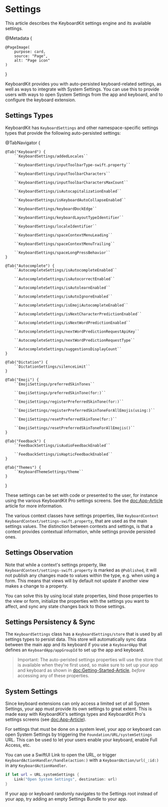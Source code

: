 # Settings

This article describes the KeyboardKit settings engine and its available settings.

@Metadata {

    @PageImage(
        purpose: card,
        source: "Page",
        alt: "Page icon"
    )
}

KeyboardKit provides you with auto-persisted keyboard-related settings, as well as ways to integrate with System Settings. You can use this to provide users with ways to open System Settings from the app and keyboard, and to configure the keyboard extension.


## Settings Types

KeyboardKit has ``KeyboardSettings`` and other namespace-specific settings types that provide the following auto-persisted settings:

@TabNavigator {
    
    @Tab("Keyboard") {
        ``KeyboardSettings/addedLocales``
        
        ``KeyboardSettings/inputToolbarType-swift.property``
        
        ``KeyboardSettings/inputToolbarCharacters``
        
        ``KeyboardSettings/inputToolbarCharactersMaxCount``
        
        ``KeyboardSettings/isAutocapitalizationEnabled``
        
        ``KeyboardSettings/isKeyboardAutoCollapseEnabled``
        
        ``KeyboardSettings/keyboardDockEdge``
        
        ``KeyboardSettings/keyboardLayoutTypeIdentifier``
        
        ``KeyboardSettings/localeIdentifier``
        
        ``KeyboardSettings/spaceContextMenuLeading``
        
        ``KeyboardSettings/spaceContextMenuTrailing``
        
        ``KeyboardSettings/spaceLongPressBehavior``
    }
    
    @Tab("Autocomplete") {
        ``AutocompleteSettings/isAutocompleteEnabled``
        
        ``AutocompleteSettings/isAutocorrectEnabled``
        
        ``AutocompleteSettings/isAutolearnEnabled``
        
        ``AutocompleteSettings/isAutoIgnoreEnabled``
        
        ``AutocompleteSettings/isEmojiAutocompleteEnabled``
        
        ``AutocompleteSettings/isNextCharacterPredictionEnabled``
        
        ``AutocompleteSettings/isNextWordPredictionEnabled``
        
        ``AutocompleteSettings/nextWordPredictionRequestApiKey``
        
        ``AutocompleteSettings/nextWordPredictionRequestType``
        
        ``AutocompleteSettings/suggestionsDisplayCount``
    }
    
    @Tab("Dictation") {
        ``DictationSettings/silenceLimit``
    }
    
    @Tab("Emoji") {
        ``EmojiSettings/preferredSkinTones``
        
        ``EmojiSettings/preferredSkinTone(for:)``
        
        ``EmojiSettings/registerPreferredSkinTone(for:)``
        
        ``EmojiSettings/registerPreferredSkinToneForAllEmojis(using:)``
        
        ``EmojiSettings/resetPreferredSkinTone(for:)``
        
        ``EmojiSettings/resetPreferredSkinToneForAllEmojis()``
    }
    
    @Tab("Feedback") {
        ``FeedbackSettings/isAudioFeedbackEnabled``
        
        ``FeedbackSettings/isHapticFeedbackEnabled``
    }
    
    @Tab("Themes") {
        ``KeyboardThemeSettings/theme``
    }
}

These settings can be set with code or presented to the user, for instance using the various KeyboardKit Pro settings screens. See the <doc:App-Article> article for more information.    

The various context classes have settings properties, like ``KeyboardContext`` ``KeyboardContext/settings-swift.property``, that are used as the main settings values. The distinction between contexts and settings, is that a context provides contextual information, while settings provide persisted ones.


## Settings Observation

Note that while a context's settings property, like ``KeyboardContext/settings-swift.property`` is marked as `@Published`, it will not publish any changes made to values within the type, e.g. when using a form. This means that views will by default not update if another view makes a change to a property.

You can solve this by using local state properties, bind those properties to the view or form, initialize the properties with the settings you want to affect, and sync any state changes back to those settings. 



## Settings Persistency & Sync

The ``KeyboardSettings`` class has a ``KeyboardSettings/store`` that is used by all settings types to persist data. This store will automatically sync data between the main app and its keyboard if you use a ``KeyboardApp`` that defines an ``KeyboardApp/appGroupId`` to set up the app and keyboard.

> Important: The auto-peristed settings properties will use the store that is available when they're first used, so make sure to set up your app and keyboard as shown in <doc:Getting-Started-Article>, *before* accessing any of these properties.



## System Settings

Since keyboard extensions can only access a limited set of all System Settings, your app must provide its own settings to great extent. This is made easy with KeyboardKit's settings types and KeyboardKit Pro's settings screens (see <doc:App-Article>).

For settings that *must* be done on a system level, your app or keyboard can open System Settings by triggering the ``Foundation/URL/systemSettings`` URL. This can be used to let your users enable your keyboard, enable Full Access, etc. 

You can use a SwiftUI Link to open the URL, or trigger ``KeyboardActionHandler/handle(action:)`` with a ``KeyboardAction/url(_:id:)`` in any ``KeyboardActionHandler``.

```swift
if let url = URL.systemSettings {
    Link("Open System Settings", destination: url)
}
```

If your app or keyboard randomly navigates to the Settings root instead of your app, try adding an empty Settings Bundle to your app.
